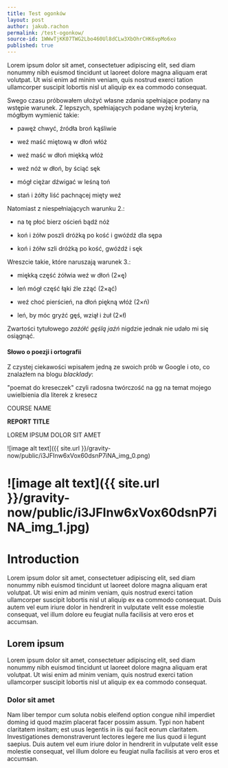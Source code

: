 ```yaml
---
title: Test ogonków
layout: post
author: jakub.rachon
permalink: /test-ogonkow/
source-id: 1WWwTjKK07TWG2Lbo460Ul8dCLw3XbOhrCHK6vpMo6xo
published: true
---
```

Lorem ipsum dolor sit amet, consectetuer adipiscing elit, sed diam nonummy nibh euismod tincidunt ut laoreet dolore magna aliquam erat volutpat. Ut wisi enim ad minim veniam, quis nostrud exerci tation ullamcorper suscipit lobortis nisl ut aliquip ex ea commodo consequat. 

Swego czasu próbowałem ułożyć własne zdania spełniające podany na wstępie warunek. Z lepszych, spełniających podane wyżej kryteria, mógłbym wymienić takie:

* pawęż chwyć, źródła broń kąśliwie

* weź maść miętową w dłoń włóż

* weź maść w dłoń miękką włóż

* weź nóż w dłoń, by ściąć sęk

* mógł ciężar dźwigać w leśną toń

* stań i żółty liść pachnącej mięty weź

Natomiast z niespełniających warunku 2.:

* na tę płoć bierz oścień bądź nóż

* koń i żółw poszli dróżką po kość i gwóźdź dla sępa

* koń i żółw szli dróżką po kość, gwóźdź i sęk

Wreszcie takie, które naruszają warunek 3.:

* miękką część żółwia weź w dłoń (2×ę)

* leń mógł część łąki źle zżąć (2×ąć)

* weź choć pierścień, na dłoń piękną włóż (2×ń)

* leń, by móc gryźć gęś, wziął i żuł (2×ł)

Zwartości tytułowego *zażółć gęślą jaźń* nigdzie jednak nie udało mi się osiągnąć.

#### **Słowo o poezji i ortografii**

Z czystej ciekawości wpisałem jedną ze swoich prób w Google i oto, co znalazłem na blogu *blacklady*:

"poemat do kreseczek" czyli radosna twórczość na gg na temat mojego uwielbienia dla literek z kresecz

COURSE NAME

**REPORT TITLE**

LOREM IPSUM DOLOR SIT AMET

![image alt text]({{ site.url }}/gravity-now/public/i3JFInw6xVox60dsnP7iNA_img_0.png)

# ![image alt text]({{ site.url }}/gravity-now/public/i3JFInw6xVox60dsnP7iNA_img_1.jpg)

# Introduction

Lorem ipsum dolor sit amet, consectetuer adipiscing elit, sed diam nonummy nibh euismod tincidunt ut laoreet dolore magna aliquam erat volutpat. Ut wisi enim ad minim veniam, quis nostrud exerci tation ullamcorper suscipit lobortis nisl ut aliquip ex ea commodo consequat. Duis autem vel eum iriure dolor in hendrerit in vulputate velit esse molestie consequat, vel illum dolore eu feugiat nulla facilisis at vero eros et accumsan.

## Lorem ipsum

Lorem ipsum dolor sit amet, consectetuer adipiscing elit, sed diam nonummy nibh euismod tincidunt ut laoreet dolore magna aliquam erat volutpat. Ut wisi enim ad minim veniam, quis nostrud exerci tation ullamcorper suscipit lobortis nisl ut aliquip ex ea commodo consequat.

### Dolor sit amet

Nam liber tempor cum soluta nobis eleifend option congue nihil imperdiet doming id quod mazim placerat facer possim assum. Typi non habent claritatem insitam; est usus legentis in iis qui facit eorum claritatem. Investigationes demonstraverunt lectores legere me lius quod ii legunt saepius. Duis autem vel eum iriure dolor in hendrerit in vulputate velit esse molestie consequat, vel illum dolore eu feugiat nulla facilisis at vero eros et accumsan.


